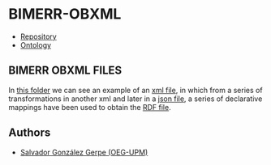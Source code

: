 # BIMERR-OBXML

- [Repository]()
- [Ontology](https://bimerr.iot.linkeddata.es/def/occupancy-profile/)

## BIMERR OBXML FILES

In [this folder](./) we can see an example of an [xml file](./in.xml), in which from a series of transformations in another xml and later in a [json file](./out.json), a series of declarative mappings have been used to obtain the [RDF file](./obXML.ttl).

## Authors

- [Salvador González Gerpe (OEG-UPM)](https://github.com/Salva5297)